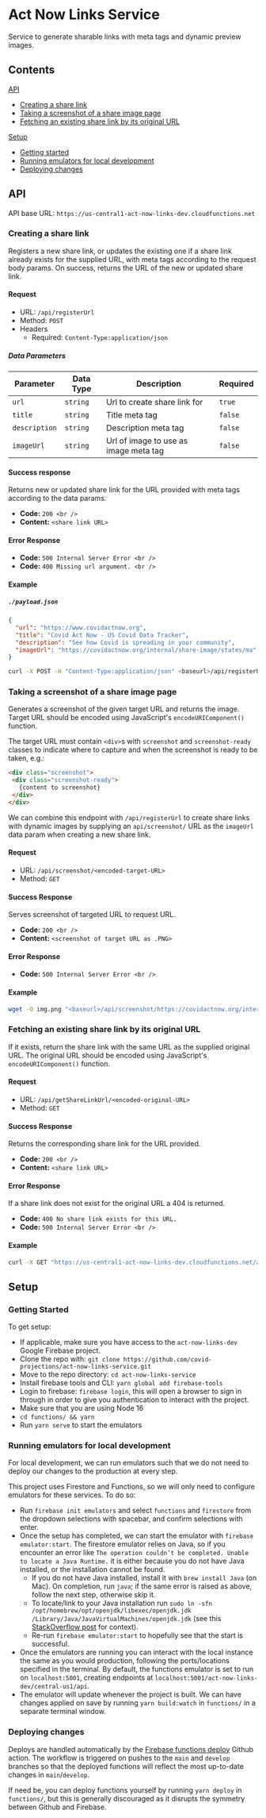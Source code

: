 # Act Now Links Service

Service to generate sharable links with meta tags and dynamic preview images.

## Contents

[API](#api)

* [Creating a share link](#creating-a-share-link)
* [Taking a screenshot of a share image page](#taking-a-screenshot-of-a-share-image-page)
* [Fetching an existing share link by its original URL](#fetching-an-existing-share-link-by-its-original-url)

[Setup](#setup)

* [Getting started](#getting-started)
* [Running emulators for local development](#running-emulators-for-local-development)
* [Deploying changes](#deploying-changes)

## API

API base URL: `https://us-central1-act-now-links-dev.cloudfunctions.net`

### Creating a share link

Registers a new share link, or updates the existing one if a share link already exists for the supplied URL,
with meta tags according to the request body params. On success, returns the URL of the new or updated share link.

#### Request

* URL:  `/api/registerUrl`
* Method: `POST`
* Headers
  * Required: `Content-Type:application/json`

##### Data Parameters

|     Parameter      | Data Type | Description | Required |
| ----------- | ----------- | ---------------| ------------|                 
| `url`      | `string`      |  Url to create share link for | `true` |
| `title`   | `string`        | Title meta tag                 | `false` |
| `description`   | `string`        | Description meta tag  | `false` |
| `imageUrl`   | `string`        | Url of image to use as image meta tag | `false` |


#### Success response

Returns new or updated share link for the URL provided with meta tags according to the data params.

* **Code:** `200 <br />`
* **Content:** `<share link URL>`
 
#### Error Response

* **Code:** `500 Internal Server Error <br />`
* **Code:** `400 Missing url argument. <br />`


#### Example

##### `./payload.json`

```json
{
  "url": "https://www.covidactnow.org",
  "title": "Covid Act Now - US Covid Data Tracker",
  "description": "See how Covid is spreading in your community",
  "imageUrl": "https://covidactnow.org/internal/share-image/states/ma"
}
```

```bash
curl -X POST -H "Content-Type:application/json" <baseurl>/api/registerUrl -d @./payload.json
```

### Taking a screenshot of a share image page

Generates a screenshot of the given target URL and returns the image. Target URL should be encoded using JavaScript's `encodeURIComponent()` function.

The target URL must contain `<div>`s with `screenshot` and `screenshot-ready` classes to indicate where to capture and when the screenshot is ready to be taken, e.g.:

 ```html
<div class="screenshot">
  <div class="screenshot-ready">
    {content to screenshot}
  </div>
</div>
 ```

 We can combine this endpoint with `/api/registerUrl` to create share links with dynamic images by
 supplying an `api/screenshot/` URL as the `imageUrl` data param when creating a new share link.

#### Request

* URL:  `/api/screenshot/<encoded-target-URL>`
* Method: `GET`

#### Success Response

Serves screenshot of targeted URL to request URL.

* **Code:** `200 <br />`
* **Content:** `<screenshot of target URL as .PNG>`
 
#### Error Response

* **Code:** `500 Internal Server Error <br />`

#### Example

```bash
wget -O img.png "<baseurl>/api/screenshot/https://covidactnow.org/internal/share-image/states/ma"
```

### Fetching an existing share link by its original URL

If it exists, return the share link with the same URL as the supplied original URL. The original URL should be encoded using JavaScript's `encodeURIComponent()` function.


#### Request

* URL:  `/api/getShareLinkUrl/<encoded-original-URL>`
* Method: `GET`

#### Success Response

Returns the corresponding share link for the URL provided.

* **Code:** `200 <br />`
* **Content:** `<share link URL>`

#### Error Response

If a share link does not exist for the original URL a 404 is returned.

* **Code:** `400 No share link exists for this URL.`
* **Code:** `500 Internal Server Error <br />`

#### Example

```bash
curl -X GET "https://us-central1-act-now-links-dev.cloudfunctions.net/api/getShareLinkUrl/https://www.covidactnow.org"
```

## Setup

### Getting Started

To get setup:

* If applicable, make sure you have access to the `act-now-links-dev` Google Firebase project.
* Clone the repo with: `git clone https://github.com/covid-projections/act-now-links-service.git`
* Move to the repo directory: `cd act-now-links-service`
* Install firebase tools and CLI: `yarn global add firebase-tools`
* Login to firebase: `firebase login`, this will open a browser to sign in through in order to give you authentication to interact with the project.
* Make sure that you are using Node 16
* `cd functions/ && yarn`
* Run `yarn serve` to start the emulators

### Running emulators for local development

For local development, we can run emulators such that we do not need to deploy our changes to the production at every step.

This project uses Firestore and Functions, so we will only need to configure emulators for these services. To do so:

* Run `firebase init emulators` and select `functions` and `firestore` from the dropdown selections with spacebar, and confirm selections with enter.
* Once the setup has completed, we can start the emulator with `firebase emulator:start`. The firestore emulator relies on Java, so if you encounter an error like ```The operation couldn’t be completed. Unable to locate a Java Runtime.``` it is either because you do not have Java installed, or the installation cannot be found.
  * If you do not have Java installed, install it with `brew install Java` (on Mac). On completion, run `java`; if the same error is raised as above, follow the next step, otherwise skip it.
  * To locate/link to your Java installation run `sudo ln -sfn /opt/homebrew/opt/openjdk/libexec/openjdk.jdk /Library/Java/JavaVirtualMachines/openjdk.jdk` (see this [StackOverflow post](https://stackoverflow.com/questions/65601196/how-to-brew-install-java) for context).
  * Re-run `firebase emulator:start` to hopefully see that the start is successful.
* Once the emulators are running you can interact with the local instance the same as you would production, following the ports/locations specified in the terminal. By default, the functions emulator is set to run on `localhost:5001`, creating endpoints at `localhost:5001/act-now-links-dev/central-us1/api`.
* The emulator will update whenever the project is built. We can have changes applied on save by running `yarn build:watch` in `functions/` in a separate terminal window.

### Deploying changes

Deploys are handled automatically by the [Firebase functions deploy](https://github.com/covid-projections/act-now-links-service/actions/workflows/functions-deploy.yml) Github action. The workflow is triggered on pushes to the `main` and `develop` branches so that the deployed functions will reflect the most up-to-date changes in `main`/`develop`.

If need be, you can deploy functions yourself by running `yarn deploy` in `functions/`, but this is generally discouraged as it disrupts the symmetry between Github and Firebase.
